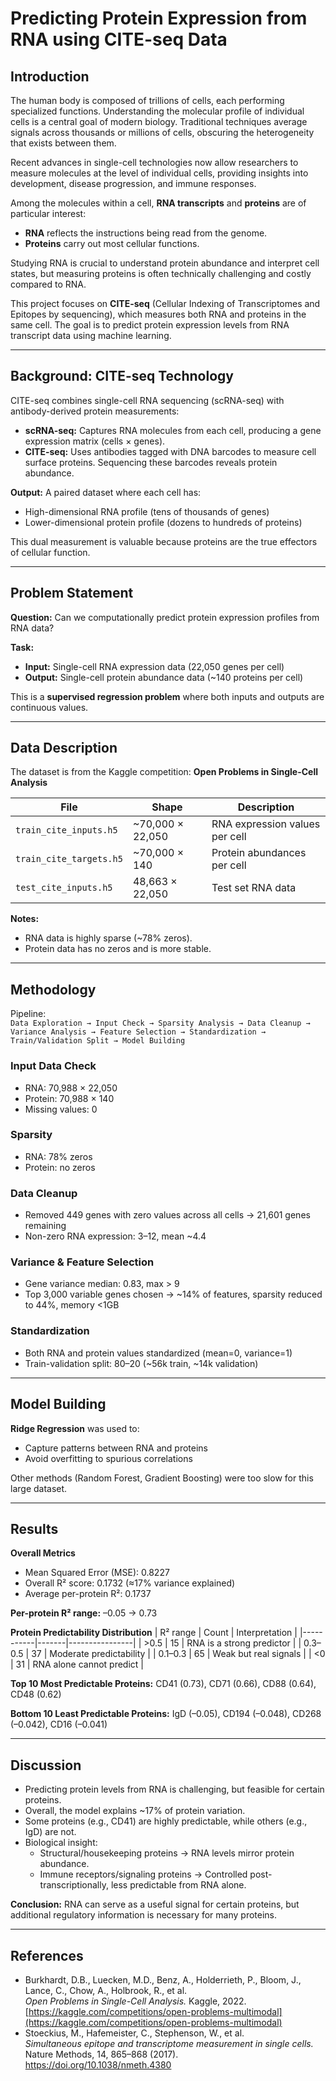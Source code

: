 # Predicting Protein Expression from RNA using CITE-seq Data

## Introduction
The human body is composed of trillions of cells, each performing specialized functions. Understanding the molecular profile of individual cells is a central goal of modern biology. Traditional techniques average signals across thousands or millions of cells, obscuring the heterogeneity that exists between them.  

Recent advances in single-cell technologies now allow researchers to measure molecules at the level of individual cells, providing insights into development, disease progression, and immune responses.  

Among the molecules within a cell, **RNA transcripts** and **proteins** are of particular interest:
- **RNA** reflects the instructions being read from the genome.
- **Proteins** carry out most cellular functions.  

Studying RNA is crucial to understand protein abundance and interpret cell states, but measuring proteins is often technically challenging and costly compared to RNA.  

This project focuses on **CITE-seq** (Cellular Indexing of Transcriptomes and Epitopes by sequencing), which measures both RNA and proteins in the same cell. The goal is to predict protein expression levels from RNA transcript data using machine learning.

---

## Background: CITE-seq Technology
CITE-seq combines single-cell RNA sequencing (scRNA-seq) with antibody-derived protein measurements:

- **scRNA-seq:** Captures RNA molecules from each cell, producing a gene expression matrix (cells × genes).
- **CITE-seq:** Uses antibodies tagged with DNA barcodes to measure cell surface proteins. Sequencing these barcodes reveals protein abundance.

**Output:** A paired dataset where each cell has:
- High-dimensional RNA profile (tens of thousands of genes)
- Lower-dimensional protein profile (dozens to hundreds of proteins)

This dual measurement is valuable because proteins are the true effectors of cellular function.

---

## Problem Statement
**Question:** Can we computationally predict protein expression profiles from RNA data?  

**Task:**
- **Input:** Single-cell RNA expression data (22,050 genes per cell)  
- **Output:** Single-cell protein abundance data (~140 proteins per cell)  

This is a **supervised regression problem** where both inputs and outputs are continuous values.

---

## Data Description
The dataset is from the Kaggle competition: **Open Problems in Single-Cell Analysis**

| File | Shape | Description |
|------|-------|-------------|
| `train_cite_inputs.h5` | ~70,000 × 22,050 | RNA expression values per cell |
| `train_cite_targets.h5` | ~70,000 × 140 | Protein abundances per cell |
| `test_cite_inputs.h5` | 48,663 × 22,050 | Test set RNA data |

**Notes:**
- RNA data is highly sparse (~78% zeros).  
- Protein data has no zeros and is more stable.  

---

## Methodology
Pipeline:  
`Data Exploration → Input Check → Sparsity Analysis → Data Cleanup → Variance Analysis → Feature Selection → Standardization → Train/Validation Split → Model Building`

### Input Data Check
- RNA: 70,988 × 22,050  
- Protein: 70,988 × 140  
- Missing values: 0  

### Sparsity
- RNA: 78% zeros  
- Protein: no zeros  

### Data Cleanup
- Removed 449 genes with zero values across all cells → 21,601 genes remaining  
- Non-zero RNA expression: 3–12, mean ~4.4  

### Variance & Feature Selection
- Gene variance median: 0.83, max > 9  
- Top 3,000 variable genes chosen → ~14% of features, sparsity reduced to 44%, memory <1GB  

### Standardization
- Both RNA and protein values standardized (mean=0, variance=1)  
- Train-validation split: 80–20 (~56k train, ~14k validation)

---

## Model Building
**Ridge Regression** was used to:
- Capture patterns between RNA and proteins  
- Avoid overfitting to spurious correlations  

Other methods (Random Forest, Gradient Boosting) were too slow for this large dataset.

---

## Results

**Overall Metrics**
- Mean Squared Error (MSE): 0.8227  
- Overall R² score: 0.1732 (≈17% variance explained)  
- Average per-protein R²: 0.1737  

**Per-protein R² range:** –0.05 → 0.73  

**Protein Predictability Distribution**
| R² range | Count | Interpretation |
|-----------|-------|----------------|
| >0.5      | 15    | RNA is a strong predictor |
| 0.3–0.5   | 37    | Moderate predictability |
| 0.1–0.3   | 65    | Weak but real signals |
| <0        | 31    | RNA alone cannot predict |

**Top 10 Most Predictable Proteins:** CD41 (0.73), CD71 (0.66), CD88 (0.64), CD48 (0.62)  

**Bottom 10 Least Predictable Proteins:** IgD (–0.05), CD194 (–0.048), CD268 (–0.042), CD16 (–0.041)

---

## Discussion
- Predicting protein levels from RNA is challenging, but feasible for certain proteins.  
- Overall, the model explains ~17% of protein variation.  
- Some proteins (e.g., CD41) are highly predictable, while others (e.g., IgD) are not.  
- Biological insight:  
  - Structural/housekeeping proteins → RNA levels mirror protein abundance.  
  - Immune receptors/signaling proteins → Controlled post-transcriptionally, less predictable from RNA alone.  

**Conclusion:** RNA can serve as a useful signal for certain proteins, but additional regulatory information is necessary for many proteins.

---

## References
- Burkhardt, D.B., Luecken, M.D., Benz, A., Holderrieth, P., Bloom, J., Lance, C., Chow, A., Holbrook, R., et al.  
  *Open Problems in Single-Cell Analysis.* Kaggle, 2022.  
  [https://kaggle.com/competitions/open-problems-multimodal](https://kaggle.com/competitions/open-problems-multimodal)
- Stoeckius, M., Hafemeister, C., Stephenson, W., et al.  
  *Simultaneous epitope and transcriptome measurement in single cells.*  
  Nature Methods, 14, 865–868 (2017). https://doi.org/10.1038/nmeth.4380  

